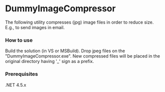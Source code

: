 # DummyImageCompressor
The following utility compresses (jpg) image files in order to reduce size. E.g., to send images in email.


### How to use
Build the solution (in VS or MSBuild).
Drop jpeg files on the "DummyImageCompressor.exe". New compressed files will be placed in the original directory having '_' sign as a prefix.

### Prerequisites
.NET 4.5.x
